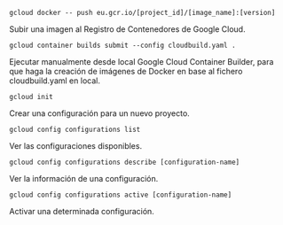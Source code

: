 `gcloud docker -- push eu.gcr.io/[project_id]/[image_name]:[version]`

Subir una imagen al Registro de Contenedores de Google Cloud.

`gcloud container builds submit --config cloudbuild.yaml .`

Ejecutar manualmente desde local Google Cloud Container Builder, 
para que haga la creación de imágenes de Docker en base al fichero cloudbuild.yaml en local.

`gcloud init`

Crear una configuración para un nuevo proyecto.

`gcloud config configurations list`

Ver las configuraciones disponibles.

`gcloud config configurations describe [configuration-name]`

Ver la información de una configuración.

`gcloud config configurations active [configuration-name]`

Activar una determinada configuración.